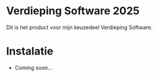 # Verdieping Software 2025

Dit is het product voor mijn keuzedeel Verdieping Software.

# Instalatie

<!-- TODO: Add instalation instructions -->

- Coming soon...
